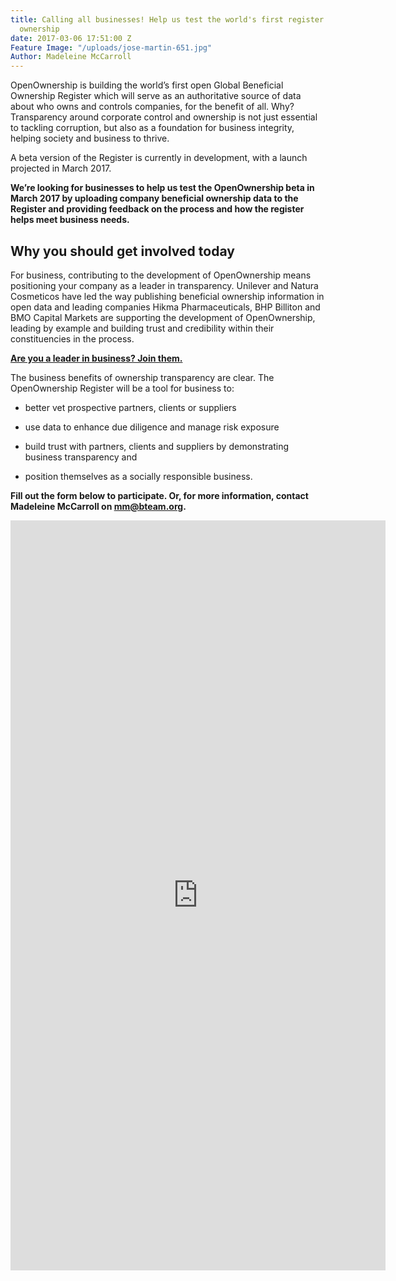 ```yaml
---
title: Calling all businesses! Help us test the world's first register of global beneficial
  ownership
date: 2017-03-06 17:51:00 Z
Feature Image: "/uploads/jose-martin-651.jpg"
Author: Madeleine McCarroll
---
```


OpenOwnership is building the world’s first open Global Beneficial Ownership Register which will serve as an authoritative source of data about who owns and controls companies, for the benefit of all. Why? Transparency around corporate control and ownership is not just essential to tackling corruption, but also as a foundation for business integrity, helping society and business to thrive.

A beta version of the Register is currently in development, with a launch projected in March 2017.

**We’re looking for businesses to help us test the OpenOwnership beta in March 2017 by uploading company beneficial ownership data to the Register and providing feedback on the process and how the register helps meet business needs.**

## Why you should get involved today

For business, contributing to the development of OpenOwnership means positioning your company as a leader in transparency. Unilever and Natura Cosmeticos have led the way publishing beneficial ownership information in open data and leading companies Hikma Pharmaceuticals, BHP Billiton and BMO Capital Markets are supporting the development of OpenOwnership, leading by example and building trust and credibility within their constituencies in the process.

**[Are you a leader in business? Join them.](https://docs.google.com/forms/d/e/1FAIpQLSe-lbEtxD3z1iEQJ6DUH_awOl9HQ8ZvFoRhMaCl7ngo__UmBA/viewform?usp=sf_link)**

The business benefits of ownership transparency are clear. The OpenOwnership Register will be a tool for business to:

* better vet prospective partners, clients or suppliers

* use data to enhance due diligence and manage risk exposure

* build trust with partners, clients and suppliers by demonstrating business transparency and

* position themselves as a socially responsible business.

**Fill out the form below to participate. Or, for more information, contact Madeleine McCarroll on [mm@bteam.org](mailto:mm@bteam.org).**

<iframe src="https://docs.google.com/forms/d/e/1FAIpQLSe-lbEtxD3z1iEQJ6DUH_awOl9HQ8ZvFoRhMaCl7ngo__UmBA/viewform?embedded=true" width="600" height="1200" frameborder="0" marginheight="0" marginwidth="0">Loading...</iframe>